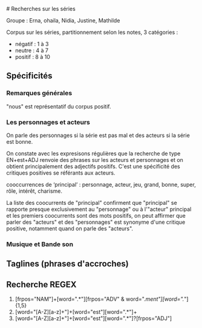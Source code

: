 # Recherches sur les séries

Groupe : Erna, ohaila, Nidia, Justine, Mathilde

Corpus sur les séries, partitionnement selon les notes, 3 catégories :
- négatif : 1 à 3
- neutre : 4 à 7
- positif : 8 à 10

## Spécificités

### Remarques générales

"nous" est représentatif du corpus positif.

### Les personnages et acteurs

On parle des personnages si la série est pas mal et des acteurs si la série est bonne.

On constate avec les expresisons régulières que la recherche de type EN+est+ADJ renvoie des phrases sur les acteurs et personnages et on obtient principalement des adjectifs positifs. C'est une spécificité des critiques positives se référants aux acteurs.

cooccurrences de ‘principal’ : personnage, acteur, jeu, grand, bonne, super, rôle, intérêt, charisme.

La liste des coocurrents de "principal" confirment que "principal" se rapporte presque exclusivement au "personnage" ou à l'"acteur" principal et les premiers coocurrents sont des mots positifs, on peut affirmer que parler des "acteurs" et des "personnages" est synonyme d'une critique positive, notamment quand on parle des "acteurs".


### Musique et Bande son



## Taglines (phrases d'accroches)


## Recherche REGEX

1) [frpos="NAM"]+[word=".*"][frpos="ADV" & word=".*ment"][word=".*"]{1,5}
2) [word="[A-Z][a-z]+"]+[word="est"][word=".*"]+
3) [word="[A-Z][a-z]+"]+[word="est"][word=".*"]?[frpos="ADJ"]
